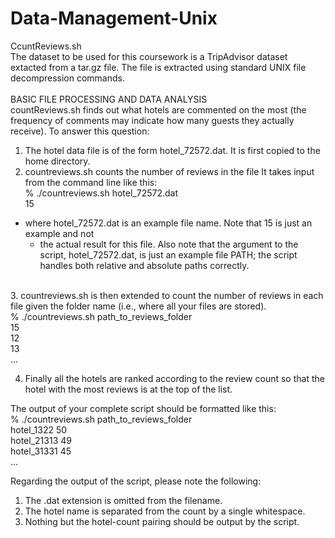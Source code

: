 # Data-Management-Unix

CcuntReviews.sh <br />
The dataset to be used for this coursework is a TripAdvisor dataset extacted from a tar.gz file. The file is extracted using standard UNIX file decompression commands.<br />
<br />
BASIC FILE PROCESSING AND DATA ANALYSIS <br />
countReviews.sh finds out what hotels are commented on the most (the frequency of comments may indicate how many guests they actually receive). To answer this question:<br />
1. The hotel data file is of the form hotel_72572.dat. It is first copied to the home directory.<br />
2. countreviews.sh counts the number of reviews in the file
It takes input from the command line like this:<br />
% ./countreviews.sh hotel_72572.dat<br />
15<br />

+ where hotel_72572.dat is an example file name. Note that 15 is just an example and not
   + the actual result for this file. Also note that the argument to the script, hotel_72572.dat,
is just an example file PATH; the script handles both relative and absolute paths correctly. 
<br />
3. countreviews.sh is then extended to count the number of reviews in each file given the folder
   name (i.e., where all your files are stored).<br />
    % ./countreviews.sh path_to_reviews_folder<br />
    15<br />
    12<br />
    13<br />
    ...<br />


4. Finally all the hotels are ranked according to the review count so that the hotel with the most
reviews is at the top of the list.<br />

The output of your complete script should be formatted like this:<br />
    % ./countreviews.sh path_to_reviews_folder<br />
    hotel_1322 50<br />
    hotel_21313 49<br />
    hotel_31331 45<br />
    ...<br />

Regarding the output of the script, please note the following:<br />
1. The .dat extension is omitted from the filename.<br />
2. The hotel name is separated from the count by a single whitespace.<br />
3. Nothing but the hotel-count pairing should be output by the script.<br />

